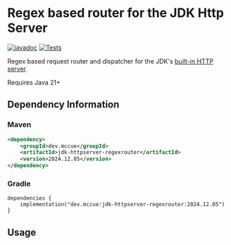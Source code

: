 # Regex based router for the JDK Http Server

[![javadoc](https://javadoc.io/badge2/dev.mccue/jdk-httpserver-json/javadoc.svg)](https://javadoc.io/doc/dev.mccue/jdk-httpserver-json)
[![Tests](https://github.com/bowbahdoe/jdk-httpserver-json/actions/workflows/test.yml/badge.svg)](https://github.com/bowbahdoe/jdk-httpserver-json/actions/workflows/test.yml)

Regex based request router and dispatcher for the JDK's [built-in HTTP server](https://docs.oracle.com/en/java/javase/21/docs/api/jdk.httpserver/module-summary.html).

Requires Java 21+

## Dependency Information

### Maven

```xml
<dependency>
    <groupId>dev.mccue</groupId>
    <artifactId>jdk-httpserver-regexrouter</artifactId>
    <version>2024.12.05</version>
</dependency>
```

### Gradle

```
dependencies {
    implementation("dev.mccue:jdk-httpserver-regexrouter:2024.12.05")
}
```


## Usage
